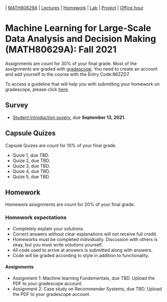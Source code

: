 | [MATH80629A](main.md) | [Lectures](lectures.md) | [Homework](homework.md) | [Lab](lab.md) | [Project](project.md) | [Office hour](office_hr.md)
# Machine Learning for Large-Scale Data Analysis and Decision Making (MATH80629A): Fall 2021

Assignments are count for 30% of your final grade. Most of the assignments are graded with [gradescope](https://www.gradescope.com/courses/301346). You need to create an account and add yourself to the course with the Entry Code:86ZZD7.

To access a guideline that will help you with submitting your homework on gradescope, please click [here](https://gradescope-static-assets.s3-us-west-2.amazonaws.com/help/submitting_hw_guide.pdf).

## Survey
- [Student Introduction suvery](https://forms.gle/9pBe78n34ipMccxB8), due **September 13, 2021**.

## Capsule Quizes 
Capsule Quizes are count for 10% of your final grade.
- Quize 1, due TBD. 
- Quize 2, due TBD. 
- Quize 3, due TBD. 
- Quize 4, due TBD. 
- Quize 5, due TBD. 

## Homework
Homework assignments are count for 20% of your final grade.

### Homework expectations
- Completely explain your solutions. 
- Correct answers without clear explanations will not receive full credit.
- Homeworks must be completed individually. Discussion with others is okay, but you must write solutions yourself.
- All code used to arrive at answers is submitted along with answers.
- Code will be graded according to style in addition to functionality.

#### Assignments
- Assignment 1: Machine learning Fundementals, due TBD. Upload the PDF to your gradescope account.
- Assignment 2: Case study on Recommender Systems, due TBD. Upload the PDF to your gradescope account.





